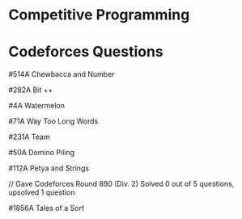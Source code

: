 # Competitive Programming
# Codeforces Questions
#514A Chewbaсca and Number

#282A Bit ++

#4A Watermelon

#71A Way Too Long Words

#231A Team 

#50A Domino Piling

#112A Petya and Strings


// Gave Codeforces Round 890 (Div. 2) Solved 0 out of 5 questions, upsolved 1 question

#1856A Tales of a Sort
